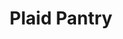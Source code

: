 ---
title: "Plaid Pantry"
url: /portland/plaid-pantry-southeast-powell-boulevard-2/
shop: convenience
---
